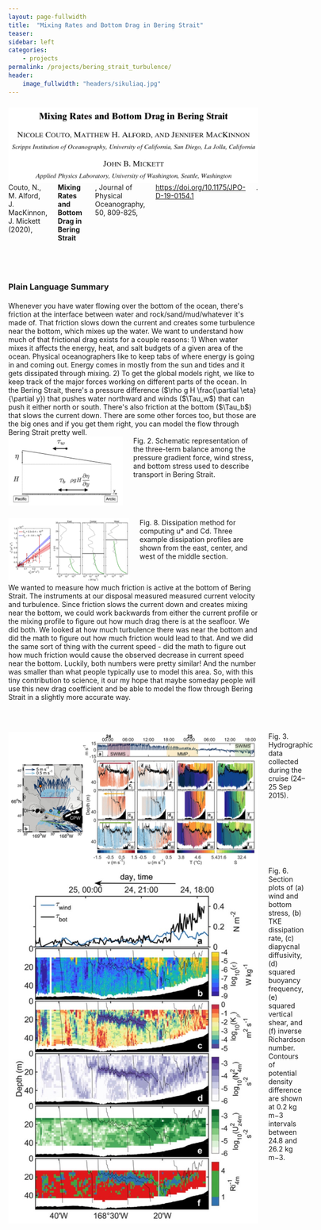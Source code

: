 ```yaml
---
layout: page-fullwidth
title:  "Mixing Rates and Bottom Drag in Bering Strait"
teaser:
sidebar: left
categories:
    - projects
permalink: /projects/bering_strait_turbulence/
header:
    image_fullwidth: "headers/sikuliaq.jpg"
---
```


<h3> </h3>

<!-- PUBLICATIONS -->
<div class="row">
  <div class="large-3 columns">    
      <img src="https://github.com/nicolecouto/nicolecouto.github.io/blob/master/images/page_thumbnails/bering_strait_paper_thumb.jpg?raw=true">
  </div>
  <div class="large-8 columns">
  Couto, N., M. Alford, J. MacKinnon, J. Mickett (2020), <b>Mixing Rates and Bottom Drag in Bering Strait</b>, Journal of Physical Oceanography, 50, 809-825, <a href='https://journals.ametsoc.org/doi/full/10.1175/JPO-D-19-0154.1'>https://doi.org/10.1175/JPO-D-19-0154.1</a>.
  </div>

</div>

<h3> </h3>

<br> <br/>

<h3>Plain Language Summary</h3>

<h4> </h4>

<div class="row">
  <div class="large-6 columns">    
  Whenever you have water flowing over the bottom of the ocean, there's friction at the interface between water and rock/sand/mud/whatever it's made of. That friction slows down the current and creates some turbulence near the bottom, which mixes up the water. We want to understand how much of that frictional drag exists for a couple reasons: 1) When water mixes it affects the energy, heat, and salt budgets of a given area of the ocean. Physical oceanographers like to keep tabs of where energy is going in and coming out. Energy comes in mostly from the sun and tides and it gets dissipated through mixing. 2) To get the global models right, we like to keep track of the major forces working on different parts of the ocean. In the Bering Strait, there's a pressure difference ($\rho g H \frac{\partial \eta}{\partial y}) that pushes water northward and winds ($\Tau_w$) that can push it either north or south. There's also friction at the bottom ($\Tau_b$) that slows the current down. There are some other forces too, but those are the big ones and if you get them right, you can model the flow through Bering Strait pretty well.
  </div>
  <div class="large-6 columns">
       <a>       <img src="https://github.com/nicolecouto/nicolecouto.github.io/blob/master/images/fig2.jpg?raw=true"> </a> Fig. 2. Schematic representation of the three-term balance among the pressure gradient force, wind stress, and bottom stress used to describe transport in Bering Strait.
  </div>
</div>

<h3> </h3>


<div class="row">
  <div class="large-6 columns">    
       <a> <img src="https://github.com/nicolecouto/nicolecouto.github.io/blob/master/images/fig8.jpg?raw=true"> </a> Fig. 8. Dissipation method for computing u* and Cd. Three example dissipation profiles are shown from the east, center, and west of the middle section.
  </div>
  <div class="large-6 columns">
We wanted to measure how much friction is active at the bottom of Bering Strait. The instruments at our disposal measured measured current velocity and turbulence. Since friction slows the current down and creates mixing near the bottom, we could work backwards from either the current profile or the mixing profile to figure out how much drag there is at the seafloor. We did both. We looked at how much turbulence there was near the bottom and did the math to figure out how much friction would lead to that. And we did the same sort of thing with the current speed - did the math to figure out how much friction would cause the observed decrease in current speed near the bottom. Luckily, both numbers were pretty similar! And the number was smaller than what people typically use to model this area. So, with this tiny contribution to science, it our my hope that maybe someday people will use this new drag coefficient and be able to model the flow through Bering Strait in a slightly more accurate way.
  </div>
</div>

<br> <br/>

<!-- DESCRIPTION AND BRUISER PHOTO -->
<div class="row">
  <div class="large-6 columns">
      <img src="https://github.com/nicolecouto/nicolecouto.github.io/blob/master/images/fig3.jpg?raw=true">
      Fig. 3. Hydrographic data collected during the cruise (24–25 Sep 2015).

  </div>
  <div class="large-4 columns">
      <img src="https://github.com/nicolecouto/nicolecouto.github.io/blob/master/images/fig6.jpg?raw=true">
Fig. 6. Section plots of (a) wind and bottom stress, (b) TKE dissipation rate, (c) diapycnal diffusivity, (d) squared buoyancy frequency, (e) squared vertical shear, and (f) inverse Richardson number. Contours of potential density difference are shown at 0.2 kg m−3 intervals between 24.8 and 26.2 kg m−3.

  </div>
</div>
